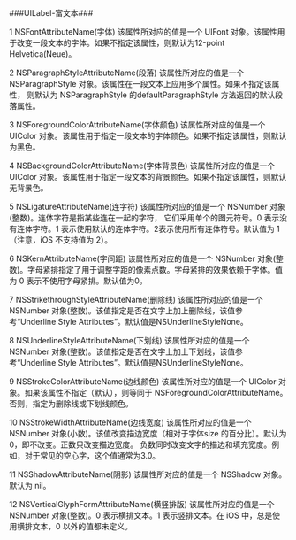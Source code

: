 ###UILabel-富文本###



 1  NSFontAttributeName(字体)
 该属性所对应的值是一个 UIFont 对象。该属性用于改变一段文本的字体。如果不指定该属性，则默认为12-point Helvetica(Neue)。

 2  NSParagraphStyleAttributeName(段落)
 该属性所对应的值是一个 NSParagraphStyle 对象。该属性在一段文本上应用多个属性。如果不指定该属性，
 则默认为 NSParagraphStyle 的defaultParagraphStyle 方法返回的默认段落属性。

 3  NSForegroundColorAttributeName(字体颜色)
 该属性所对应的值是一个 UIColor 对象。该属性用于指定一段文本的字体颜色。如果不指定该属性，则默认为黑色。

 4  NSBackgroundColorAttributeName(字体背景色)
 该属性所对应的值是一个 UIColor 对象。该属性用于指定一段文本的背景颜色。如果不指定该属性，则默认无背景色。

 5  NSLigatureAttributeName(连字符)
 该属性所对应的值是一个 NSNumber 对象(整数)。连体字符是指某些连在一起的字符，
 它们采用单个的图元符号。0 表示没有连体字符。1 表示使用默认的连体字符。2表示使用所有连体符号。默认值为 1（注意，iOS 不支持值为 2）。

 6  NSKernAttributeName(字间距)
 该属性所对应的值是一个 NSNumber 对象(整数)。字母紧排指定了用于调整字距的像素点数。字母紧排的效果依赖于字体。值为 0 表示不使用字母紧排。默认值为0。

 7  NSStrikethroughStyleAttributeName(删除线)
 该属性所对应的值是一个 NSNumber 对象(整数)。该值指定是否在文字上加上删除线，该值参考“Underline Style Attributes”。默认值是NSUnderlineStyleNone。

 8  NSUnderlineStyleAttributeName(下划线)
 该属性所对应的值是一个 NSNumber 对象(整数)。该值指定是否在文字上加上下划线，该值参考“Underline Style Attributes”。默认值是NSUnderlineStyleNone。

 9  NSStrokeColorAttributeName(边线颜色)
 该属性所对应的值是一个 UIColor 对象。如果该属性不指定（默认），则等同于 NSForegroundColorAttributeName。
 否则，指定为删除线或下划线颜色。

 10  NSStrokeWidthAttributeName(边线宽度)
 该属性所对应的值是一个 NSNumber 对象(小数)。该值改变描边宽度（相对于字体size 的百分比）。默认为 0，即不改变。正数只改变描边宽度。
 负数同时改变文字的描边和填充宽度。例如，对于常见的空心字，这个值通常为3.0。

 11  NSShadowAttributeName(阴影)
 该属性所对应的值是一个 NSShadow 对象。默认为 nil。

 12  NSVerticalGlyphFormAttributeName(横竖排版)
 该属性所对应的值是一个 NSNumber 对象(整数)。0 表示横排文本。1 表示竖排文本。在 iOS 中，总是使用横排文本，0 以外的值都未定义。